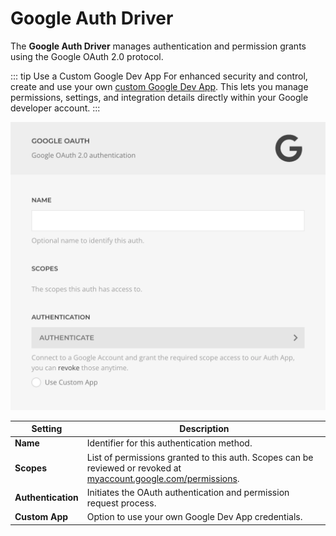 # Google Auth Driver

The **Google Auth Driver** manages authentication and permission grants using the Google OAuth 2.0 protocol.

::: tip Use a Custom Google Dev App
For enhanced security and control, create and use your own [custom Google Dev App](../custom-google-dev-app). This lets you manage permissions, settings, and integration details directly within your Google developer account.
:::

![Google Auth Driver](../assets/driver-google.webp)

| Setting         | Description |
|-----------------|-------------|
| **Name**        | Identifier for this authentication method. |
| **Scopes**      | List of permissions granted to this auth. Scopes can be reviewed or revoked at [myaccount.google.com/permissions](https://myaccount.google.com/permissions). |
| **Authentication** | Initiates the OAuth authentication and permission request process. |
| **Custom App**  | Option to use your own Google Dev App credentials. |
